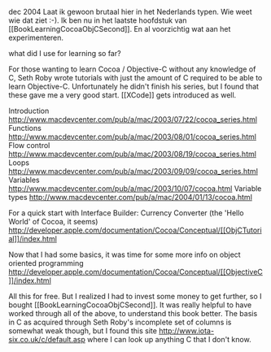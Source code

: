 

dec 2004
Laat ik gewoon brutaal hier in het Nederlands typen. Wie weet wie dat ziet :-). Ik ben nu in het laatste hoofdstuk van [[BookLearningCocoaObjCSecond]]. En al voorzichtig wat aan het experimenteren. 


what did I use for learning so far?

For those wanting to learn Cocoa / Objective-C without any knowledge of C, Seth Roby wrote tutorials with just the amount of C required to be able to learn Objective-C. Unfortunately he didn't finish his series, but I found that these gave me a very good start. [[XCode]] gets introduced as well.

Introduction  http://www.macdevcenter.com/pub/a/mac/2003/07/22/cocoa_series.html 
Functions  http://www.macdevcenter.com/pub/a/mac/2003/08/01/cocoa_series.html
Flow control  http://www.macdevcenter.com/pub/a/mac/2003/08/19/cocoa_series.html
Loops  http://www.macdevcenter.com/pub/a/mac/2003/09/09/cocoa_series.html
Variables  http://www.macdevcenter.com/pub/a/mac/2003/10/07/cocoa.html
Variable types  http://www.macdevcenter.com/pub/a/mac/2004/01/13/cocoa.html

For a quick start with Interface Builder: Currency Converter (the 'Hello World' of Cocoa, it seems)
http://developer.apple.com/documentation/Cocoa/Conceptual/[[ObjCTutorial]]/index.html

Now that I had some basics, it was time for some more info on object oriented programming
http://developer.apple.com/documentation/Cocoa/Conceptual/[[ObjectiveC]]/index.html

All this for free. But I realized I had to invest some money to get further, so I bought [[BookLearningCocoaObjCSecond]]. It was really helpful to have worked through all of the above, to understand this book better. The basis in C as acquired through Seth Roby's incomplete set of columns is somewhat weak though, but I found this site
http://www.iota-six.co.uk/c/default.asp
where I can look up anything C that I don't know.